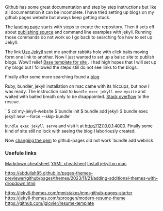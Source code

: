 

Github has some great documentation and step by step instructions but like all documentation it can be incomplete. 
I have tried setting up blogs on my github pages website but always keep getting stuck.

The [landing page](https://docs.github.com/en/pages) starts with steps to create the repository. Then it sets off about [publishing source](https://docs.github.com/en/pages/getting-started-with-github-pages/configuring-a-publishing-source-for-your-github-pages-site) and command line examples with jekyll. Running those commands do not work so I go back to searching foe how to set up Jekyll. 


The link [Use Jekyll](https://docs.github.com/en/pages/setting-up-a-github-pages-site-with-jekyll/about-github-pages-and-jekyll) sent me another rabbits hole with click baits moving form one link to another. Now I just wanted to set up a baisc site to publish blogs. Wow!! relief [Base template for site ](https://github.com/skills/github-pages). I had high hopes that I will set up my blogs but I followed the steps still do not see links to the blogs.


Finally after some more searching found a [blog](https://www.aleksandrhovhannisyan.com/blog/getting-started-with-jekyll-and-github-pages/)


Ruby, bundler, jekyll installation on mac came with its hiccups, but now I was ready. The instruction said to `bundle exec jekyll new mysite` and waited with baited breath only to be disappointed. [Stack overflow](https://stackoverflow.com/questions/61704004/trouble-creating-a-new-jekyll-site-could-not-locate-gemfile-or-bundle-direct) to the rescue.
 

`
$ cd my-jekyll-website
$ bundle init
$ bundle add jekyll
$ bundle exec jekyll new --force --skip-bundle'

`bundle exec jekyll serve` and visit it at http://127.0.0.1:4000. Finally some kind of site still no lock with seeing the blog I laboriously created.


Now [changing the gem](https://github.com/github/pages-gem/issues/752) to github-pages did not work
`bundle add webrick

### Usefule links
[Markdown cheatsheet](https://www.markdownguide.org/cheat-sheet/)
[YAML cheatsheet](https://learntheweb.courses/topics/markdown-yaml-cheat-sheet/#yaml)
[Install jekyll on mac](https://jekyllrb.com/docs/installation/macos/)

https://abdullah85.github.io/pages-themes-previewer/github/pages/themes/2023/11/21/adding-additional-themes-with-dropdown.html

https://jekyll-themes.com/mmistakes/mm-github-pages-starter
https://jekyll-themes.com/sproogen/modern-resume-theme
https://github.com/jglovier/resume-template
